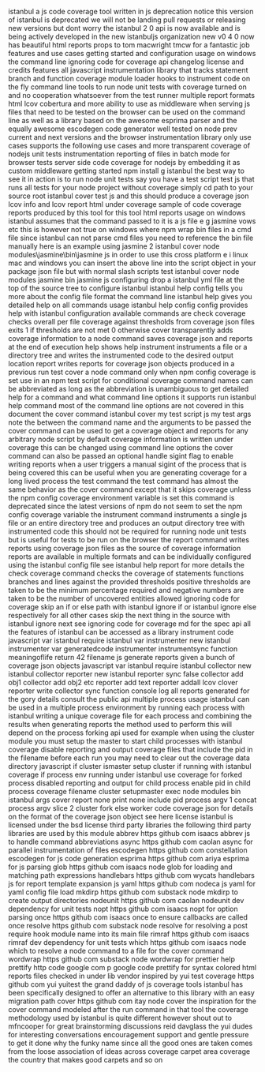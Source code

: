 istanbul a js code coverage tool written in js deprecation notice this version of istanbul is deprecated we will not be landing pull requests or releasing new versions but dont worry the istanbul 2 0 api is now available and is being actively developed in the new istanbuljs organization new v0 4 0 now has beautiful html reports props to tom macwright tmcw for a fantastic job features and use cases getting started and configuration usage on windows the command line ignoring code for coverage api changelog license and credits features all javascript instrumentation library that tracks statement branch and function coverage module loader hooks to instrument code on the fly command line tools to run node unit tests with coverage turned on and no cooperation whatsoever from the test runner multiple report formats html lcov cobertura and more ability to use as middleware when serving js files that need to be tested on the browser can be used on the command line as well as a library based on the awesome esprima parser and the equally awesome escodegen code generator well tested on node prev current and next versions and the browser instrumentation library only use cases supports the following use cases and more transparent coverage of nodejs unit tests instrumentation reporting of files in batch mode for browser tests server side code coverage for nodejs by embedding it as custom middleware getting started npm install g istanbul the best way to see it in action is to run node unit tests say you have a test script test js that runs all tests for your node project without coverage simply cd path to your source root istanbul cover test js and this should produce a coverage json lcov info and lcov report html under coverage sample of code coverage reports produced by this tool for this tool html reports usage on windows istanbul assumes that the command passed to it is a js file e g jasmine vows etc this is however not true on windows where npm wrap bin files in a cmd file since istanbul can not parse cmd files you need to reference the bin file manually here is an example using jasmine 2 istanbul cover node modules\jasmine\bin\jasmine js in order to use this cross platform e i linux mac and windows you can insert the above line into the script object in your package json file but with normal slash scripts test istanbul cover node modules jasmine bin jasmine js configuring drop a istanbul yml file at the top of the source tree to configure istanbul istanbul help config tells you more about the config file format the command line istanbul help gives you detailed help on all commands usage istanbul help config config provides help with istanbul configuration available commands are check coverage checks overall per file coverage against thresholds from coverage json files exits 1 if thresholds are not met 0 otherwise cover transparently adds coverage information to a node command saves coverage json and reports at the end of execution help shows help instrument instruments a file or a directory tree and writes the instrumented code to the desired output location report writes reports for coverage json objects produced in a previous run test cover a node command only when npm config coverage is set use in an npm test script for conditional coverage command names can be abbreviated as long as the abbreviation is unambiguous to get detailed help for a command and what command line options it supports run istanbul help command most of the command line options are not covered in this document the cover command istanbul cover my test script js my test args note the between the command name and the arguments to be passed the cover command can be used to get a coverage object and reports for any arbitrary node script by default coverage information is written under coverage this can be changed using command line options the cover command can also be passed an optional handle sigint flag to enable writing reports when a user triggers a manual sigint of the process that is being covered this can be useful when you are generating coverage for a long lived process the test command the test command has almost the same behavior as the cover command except that it skips coverage unless the npm config coverage environment variable is set this command is deprecated since the latest versions of npm do not seem to set the npm config coverage variable the instrument command instruments a single js file or an entire directory tree and produces an output directory tree with instrumented code this should not be required for running node unit tests but is useful for tests to be run on the browser the report command writes reports using coverage json files as the source of coverage information reports are available in multiple formats and can be individually configured using the istanbul config file see istanbul help report for more details the check coverage command checks the coverage of statements functions branches and lines against the provided thresholds positive thresholds are taken to be the minimum percentage required and negative numbers are taken to be the number of uncovered entities allowed ignoring code for coverage skip an if or else path with istanbul ignore if or istanbul ignore else respectively for all other cases skip the next thing in the source with istanbul ignore next see ignoring code for coverage md for the spec api all the features of istanbul can be accessed as a library instrument code javascript var istanbul require istanbul var instrumenter new istanbul instrumenter var generatedcode instrumenter instrumentsync function meaningoflife return 42 filename js generate reports given a bunch of coverage json objects javascript var istanbul require istanbul collector new istanbul collector reporter new istanbul reporter sync false collector add obj1 collector add obj2 etc reporter add text reporter addall lcov clover reporter write collector sync function console log all reports generated for the gory details consult the public api multiple process usage istanbul can be used in a multiple process environment by running each process with istanbul writing a unique coverage file for each process and combining the results when generating reports the method used to perform this will depend on the process forking api used for example when using the cluster module you must setup the master to start child processes with istanbul coverage disable reporting and output coverage files that include the pid in the filename before each run you may need to clear out the coverage data directory javascript if cluster ismaster setup cluster if running with istanbul coverage if process env running under istanbul use coverage for forked process disabled reporting and output for child process enable pid in child process coverage filename cluster setupmaster exec node modules bin istanbul args cover report none print none include pid process argv 1 concat process argv slice 2 cluster fork else worker code coverage json for details on the format of the coverage json object see here license istanbul is licensed under the bsd license third party libraries the following third party libraries are used by this module abbrev https github com isaacs abbrev js to handle command abbreviations async https github com caolan async for parallel instrumentation of files escodegen https github com constellation escodegen for js code generation esprima https github com ariya esprima for js parsing glob https github com isaacs node glob for loading and matching path expressions handlebars https github com wycats handlebars js for report template expansion js yaml https github com nodeca js yaml for yaml config file load mkdirp https github com substack node mkdirp to create output directories nodeunit https github com caolan nodeunit dev dependency for unit tests nopt https github com isaacs nopt for option parsing once https github com isaacs once to ensure callbacks are called once resolve https github com substack node resolve for resolving a post require hook module name into its main file rimraf https github com isaacs rimraf dev dependency for unit tests which https github com isaacs node which to resolve a node command to a file for the cover command wordwrap https github com substack node wordwrap for prettier help prettify http code google com p google code prettify for syntax colored html reports files checked in under lib vendor inspired by yui test coverage https github com yui yuitest the grand daddy of js coverage tools istanbul has been specifically designed to offer an alternative to this library with an easy migration path cover https github com itay node cover the inspiration for the cover command modeled after the run command in that tool the coverage methodology used by istanbul is quite different however shout out to mfncooper for great brainstorming discussions reid davglass the yui dudes for interesting conversations encouragement support and gentle pressure to get it done why the funky name since all the good ones are taken comes from the loose association of ideas across coverage carpet area coverage the country that makes good carpets and so on
